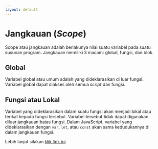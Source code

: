 ```yaml
---
layout: default
---
```


# Jangkauan (_Scope_)

Scope atau jangkauan adalah berlakunya nilai suatu variabel pada suatu susunan program. Jangkauan memiliki 3 macam: global, fungsi, dan blok.

## Global

Variabel global atau umum adalah yang dideklarasikan di luar fungsi. Variabel global dapat diakses oleh semua _script_ dan fungsi.
## Fungsi atau Lokal

Variabel yang dideklarasikan dalam suatu fungsi akan menjadi lokal atau terikat kepada fungsi tersebut. Variabel tersebut tidak dapat digunakan diluar jangkauan batas fungsi. Dalam JavaScript, variabel yang dideklarasikan dengan `var`, `let`, atau `const` akan sama kedudukannya di dalam jangkauan fungsi.

Lebih lanjut silakan [klik link ini](https://www.w3schools.com/js/js_scope.asp)  
